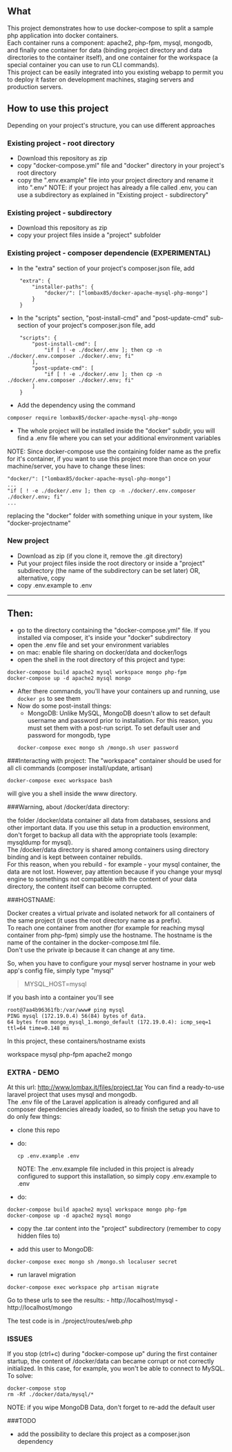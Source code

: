 What
-----------------------

This project demonstrates how to use docker-compose to split a sample php application into docker containers.  
Each container runs a component: apache2, php-fpm, mysql, mongodb, and finally one container for data (binding project directory and data directories to the container itself), and one container for the workspace (a special container you can use to run CLI commands).  
This project can be easily integrated into you existing webapp to permit you to deploy it faster on development machines, staging servers and production servers.

How to use this project
-----------------------

Depending on your project's structure, you can use different approaches

### Existing project - root directory
- Download this repository as zip
- copy "docker-compose.yml" file and "docker" directory in your project's root directory
- copy the ".env.example" file into your project directory and rename it into ".env"
	NOTE: if your project has already a file called .env, you can use a subdirectory as explained in "Existing project - subdirectory"

### Existing project - subdirectory
- Download this repository as zip
- copy your project files inside a "project" subfolder

### Existing project - composer dependencie (EXPERIMENTAL)
- In the "extra" section of your project's composer.json file, add
```
	"extra": {
        "installer-paths": {
            "docker/": ["lombax85/docker-apache-mysql-php-mongo"]
        }
    }
```


- In the "scripts" section, "post-install-cmd" and "post-update-cmd" sub-section of your project's composer.json file, add
```
	"scripts": {
    	"post-install-cmd": [
        	"if [ ! -e ./docker/.env ]; then cp -n ./docker/.env.composer ./docker/.env; fi"
    	],
    	"post-update-cmd": [
            "if [ ! -e ./docker/.env ]; then cp -n ./docker/.env.composer ./docker/.env; fi"
        ]
    }
```
- Add the dependency using the command
```
composer require lombax85/docker-apache-mysql-php-mongo
```
- The whole project will be installed inside the "docker" subdir, you will find a .env file where you can set your additional environment variables

NOTE: Since docker-compose use the containing folder name as the prefix for it's container, if you want to use this project more than once on your machine/server, you have to change these lines: 
```
"docker/": ["lombax85/docker-apache-mysql-php-mongo"]
...
"if [ ! -e ./docker/.env ]; then cp -n ./docker/.env.composer ./docker/.env; fi"
...
```
replacing the "docker" folder with something unique in your system, like "docker-projectname"


### New project
- Download as zip (if you clone it, remove the .git directory)
- Put your project files inside the root directory or inside a "project" subdirectory (the name of the subdirectory can be set later) OR, alternative, copy 
- copy .env.example to .env


-----------------------

## Then:
- go to the directory containing the "docker-compose.yml" file. If you installed via composer, it's inside your "docker" subdirectory
- open the .env file and set your environment variables
- on mac: enable file sharing on docker/data and docker/logs
- open the shell in the root directory of this project and type:

```
docker-compose build apache2 mysql workspace mongo php-fpm
docker-compose up -d apache2 mysql mongo
```

- After there commands, you'll have your containers up and running, use `docker ps` to see them
- Now do some post-install things:
	- MongoDB: Unlike MySQL, MongoDB doesn't allow to set default username and password prior to installation. For this reason, you must set them with a post-run script. To set default user and password for mongodb, type
	```
	docker-compose exec mongo sh /mongo.sh user password
	```

###Interacting with project:
The "workspace" container should be used for all cli commands (composer install/update, artisan)

```
docker-compose exec workspace bash
```

will give you a shell inside the www directory.


###Warning, about /docker/data directory:

the folder /docker/data container all data from databases, sessions and other important data.
If you use this setup in a production environment, don't forget to backup all data with the appropriate tools (example: mysqldump for mysql).   
The /docker/data directory is shared among containers using directory binding and is kept between container rebuilds.   
For this reason, when you rebuild - for example - your mysql container, the data are not lost. However, pay attention because if you change your mysql engine to somethings not compatible with the content of your data directory, the content itself can become corrupted.  

###HOSTNAME:

Docker creates a virtual private and isolated network for all containers of the same project (it uses the root directory name as a prefix).  
To reach one container from another (for example for reaching mysql container from php-fpm) simply use the hostname.
The hostname is the name of the container in the docker-compose.tml file.  
Don't use the private ip because it can change at any time.  

So, when you have to configure your mysql server hostname in your web app's config file, simply type "mysql"

> MYSQL_HOST=mysql

If you bash into a container you'll see 

```
root@7aa4b96361fb:/var/www# ping mysql
PING mysql (172.19.0.4) 56(84) bytes of data.
64 bytes from mongo_mysql_1.mongo_default (172.19.0.4): icmp_seq=1 ttl=64 time=0.148 ms
```

In this project, these containers/hostname exists

workspace
mysql
php-fpm
apache2
mongo

### EXTRA - DEMO
At this url: http://www.lombax.it/files/project.tar
You can find a ready-to-use laravel project that uses mysql and mongodb.  
The .env file of the Laravel application is already configured and all composer dependencies already loaded, so to finish the setup you have to do only few things:

- clone this repo
- do:
	```
	cp .env.example .env
	```
	NOTE: The .env.example file included in this project is already configured to support this installation, so simply copy .env.example to .env

- do: 
```
docker-compose build apache2 mysql workspace mongo php-fpm
docker-compose up -d apache2 mysql mongo
```
- copy the .tar content into the "project" subdirectory (remember to copy hidden files to)

- add this user to MongoDB:  
```
docker-compose exec mongo sh /mongo.sh localuser secret
```
- run laravel migration
```
docker-compose exec workspace php artisan migrate
```

Go to these urls to see the results:
	- http://localhost/mysql
	- http://localhost/mongo

The test code is in ./project/routes/web.php

### ISSUES
If you stop (ctrl+c) during "docker-compose up" during the first container startup, the content of /docker/data can became corrupt or not correctly initialized. In this case, for example, you won't be able to connect to MySQL.
To solve:

```
docker-compose stop
rm -Rf ./docker/data/mysql/*
```
NOTE: if you wipe MongoDB Data, don't forget to re-add the default user


###TODO
- add the possibility to declare this project as a composer.json dependency